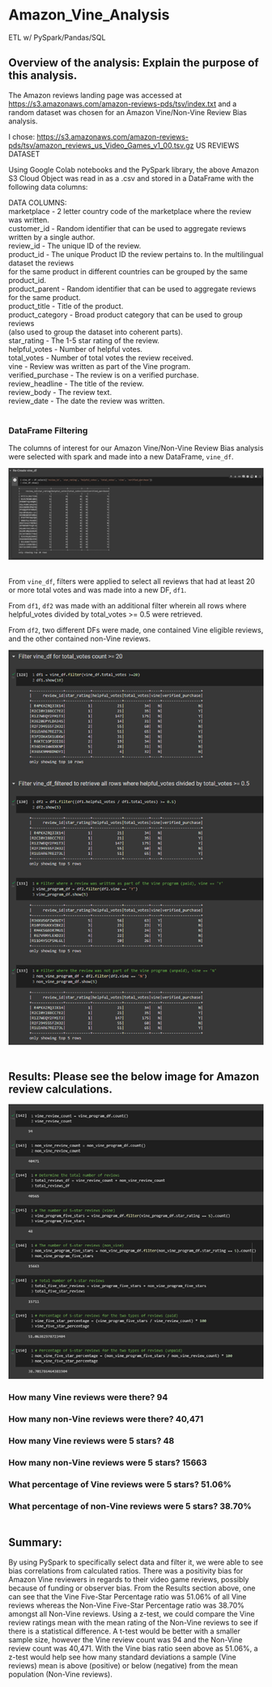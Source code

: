 # Amazon_Vine_Analysis
ETL w/ PySpark/Pandas/SQL

## Overview of the analysis: Explain the purpose of this analysis.

The Amazon reviews landing page was accessed at https://s3.amazonaws.com/amazon-reviews-pds/tsv/index.txt and a random dataset was chosen for an Amazon Vine/Non-Vine Review Bias analysis.

I chose: https://s3.amazonaws.com/amazon-reviews-pds/tsv/amazon_reviews_us_Video_Games_v1_00.tsv.gz US REVIEWS DATASET

Using Google Colab notebooks and the PySpark library, the above Amazon S3 Cloud Object was read in as a .csv and stored in a DataFrame with the following data columns:

DATA COLUMNS:<br>
marketplace       - 2 letter country code of the marketplace where the review was written.<br>
customer_id       - Random identifier that can be used to aggregate reviews written by a single author.<br>
review_id         - The unique ID of the review.<br>
product_id        - The unique Product ID the review pertains to. In the multilingual dataset the reviews<br>
                    for the same product in different countries can be grouped by the same product_id.<br>
product_parent    - Random identifier that can be used to aggregate reviews for the same product.<br>
product_title     - Title of the product.<br>
product_category  - Broad product category that can be used to group reviews <br>
                    (also used to group the dataset into coherent parts).<br>
star_rating       - The 1-5 star rating of the review.<br>
helpful_votes     - Number of helpful votes.<br>
total_votes       - Number of total votes the review received.<br>
vine              - Review was written as part of the Vine program.<br>
verified_purchase - The review is on a verified purchase.<br>
review_headline   - The title of the review.<br>
review_body       - The review text.<br>
review_date       - The date the review was written.<br>
<br>

### DataFrame Filtering

The columns of interest for our Amazon Vine/Non-Vine Review Bias analysis were selected with spark and made into a new DataFrame, `vine_df`.

![vine_df](https://github.com/derekhuggens/Amazon_Vine_Analysis/blob/8097059b39f139605edc98d5c764f3ca9e58d16c/README_IMAGES/vine_df.png)<br><br>

From `vine_df`, filters were applied to select all reviews that had at least 20 or more total votes and was made into a new DF, `df1`.

From `df1`, `df2` was made with an additional filter wherein all rows where helpful_votes divided by total_votes >= 0.5 were retrieved.

From `df2`, two different DFs were made, one contained Vine eligible reviews, and the other contained non-Vine reviews.<br>

![filters_df](https://github.com/derekhuggens/Amazon_Vine_Analysis/blob/8097059b39f139605edc98d5c764f3ca9e58d16c/README_IMAGES/df_filters.png)<br><br>

## Results: Please see the below image for Amazon review calculations.

![calculation_dfs](https://github.com/derekhuggens/Amazon_Vine_Analysis/blob/8097059b39f139605edc98d5c764f3ca9e58d16c/README_IMAGES/df_calculations.png)<br>

### How many Vine reviews were there? 94

### How many non-Vine reviews were there? 40,471

### How many Vine reviews were 5 stars? 48

### How many non-Vine reviews were 5 stars? 15663

### What percentage of Vine reviews were 5 stars? 51.06%

### What percentage of non-Vine reviews were 5 stars? 38.70% <br><br>

## Summary:

By using PySpark to specifically select data and filter it, we were able to see bias correlations from calculated ratios. There was a positivity bias for Amazon Vine reviewers in regards to their video game reviews, possibly because of funding or observer bias. From the Results section above, one can see that the Vine Five-Star Percentage ratio was 51.06% of all Vine reviews whereas the Non-Vine Five-Star Percentage ratio was 38.70% amongst all Non-Vine reviews. Using a z-test, we could compare the Vine review ratings mean with the mean rating of the Non-Vine reviews to see if there is a statistical difference. A t-test would be better with a smaller sample size, however the Vine review count was 94 and the Non-Vine review count was 40,471. With the Vine bias ratio seen above as 51.06%, a z-test would help see how many standard deviations a sample (Vine reviews) mean is above (positive) or below (negative) from the mean population (Non-Vine reviews).
